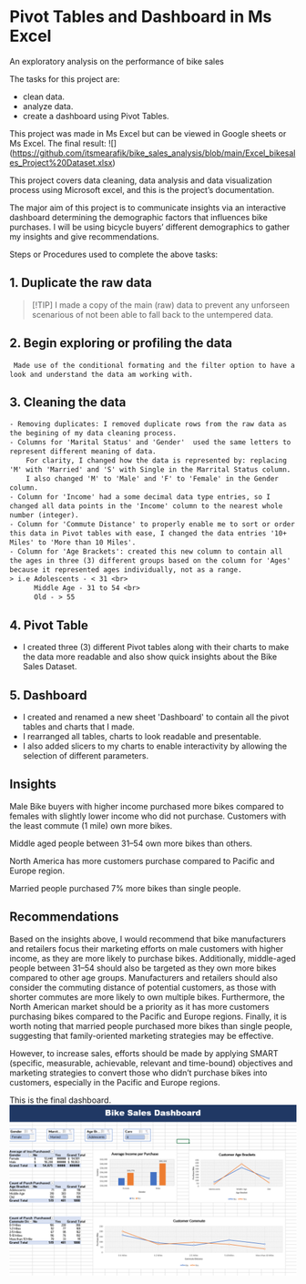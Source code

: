 # Pivot Tables and Dashboard in Ms Excel

An exploratory analysis on the performance of bike sales

The tasks for this project are:

- clean data.
- analyze  data.
- create a dashboard using Pivot Tables.

This project was made in Ms Excel but can be viewed in Google sheets or Ms Excel.
The final result: ![] (<https://github.com/itsmearafik/bike_sales_analysis/blob/main/Excel_bikesales_Project%20Dataset.xlsx>)

This project covers data cleaning, data analysis and data visualization process using Microsoft excel, and this is the project’s documentation.

The major aim of this project is to communicate insights via an interactive dashboard determining the demographic factors that influences bike purchases. I will be using bicycle buyers’ different demographics to gather my insights and give recommendations.

Steps or Procedures used to complete the above tasks:

## 1. Duplicate the raw data

 > [!TIP] I made a copy of the main (raw) data to prevent any unforseen scenarious of not been able to fall back to the untempered data.

## 2. Begin exploring or profiling the data

     Made use of the conditional formating and the filter option to have a look and understand the data am working with.

## 3. Cleaning the data

    - Removing duplicates: I removed duplicate rows from the raw data as the begining of my data cleaning process.
    - Columns for 'Marital Status' and 'Gender'  used the same letters to represent different meaning of data.
        For clarity, I changed how the data is represented by: replacing 'M' with 'Married' and 'S' with Single in the Marrital Status column.
        I also changed 'M' to 'Male' and 'F' to 'Female' in the Gender column.
    - Column for 'Income' had a some decimal data type entries, so I changed all data points in the 'Income' column to the nearest whole number (integer).
    - Column for 'Commute Distance' to properly enable me to sort or order this data in Pivot tables with ease, I changed the data entries '10+ Miles' to 'More than 10 Miles'.
    - Column for 'Age Brackets': created this new column to contain all the ages in three (3) different groups based on the column for 'Ages' because it represented ages individually, not as a range.
    > i.e Adolescents - < 31 <br>
          Middle Age - 31 to 54 <br>
          Old - > 55

## 4. Pivot Table

- I created three (3) different Pivot tables along with their charts to make the data more readable and also show quick insights about the Bike Sales Dataset.

## 5. Dashboard

- I created and renamed a new sheet 'Dashboard' to contain all the pivot tables and charts that I made.
- I rearranged all tables, charts to look readable and presentable.
- I also added slicers to my charts to enable interactivity by allowing the selection of different parameters.

## Insights

Male Bike buyers with higher income purchased more bikes compared to females with slightly lower income who did not purchase.
Customers with the least commute (1 mile) own more bikes.

Middle aged people between 31–54 own more bikes than others.

North America has more customers purchase compared to Pacific and Europe region.

Married people purchased 7% more bikes than single people.

## Recommendations

Based on the insights above, I would recommend that bike manufacturers and retailers focus their marketing efforts on male customers with higher income, as they are more likely to purchase bikes. Additionally, middle-aged people between 31–54 should also be targeted as they own more bikes compared to other age groups. Manufacturers and retailers should also consider the commuting distance of potential customers, as those with shorter commutes are more likely to own multiple bikes. Furthermore, the North American market should be a priority as it has more customers purchasing bikes compared to the Pacific and Europe regions. Finally, it is worth noting that married people purchased more bikes than single people, suggesting that family-oriented marketing strategies may be effective.

However, to increase sales, efforts should be made by applying SMART (specific, measurable, achievable, relevant and time-bound) objectives and marketing strategies to convert those who didn’t purchase bikes into customers, especially in the Pacific and Europe regions.

This is the final dashboard.<br>
![](https://github.com/itsmearafik/bike_sales_analysis/blob/main/assets/bikesales_dashboard.png)
